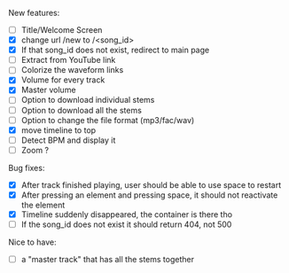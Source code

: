 New features:
- [ ] Title/Welcome Screen
- [x] change url /new to /<song_id>
- [x] If that song_id does not exist, redirect to main page
- [ ] Extract from YouTube link
- [ ] Colorize the waveform links
- [x] Volume for every track
- [x] Master volume
- [ ] Option to download individual stems
- [ ] Option to download all the stems
- [ ] Option to change the file format (mp3/fac/wav)
- [x] move timeline to top
- [ ] Detect BPM and display it
- [ ] Zoom ?

Bug fixes:
- [x] After track finished playing, user should be able to use space to restart
- [x] After pressing an element and pressing space, it should not reactivate the element
- [x] Timeline suddenly disappeared, the container is there tho
- [ ] If the song_id does not exist it should return 404, not 500

Nice to have:
- [ ] a "master track" that has all the stems together